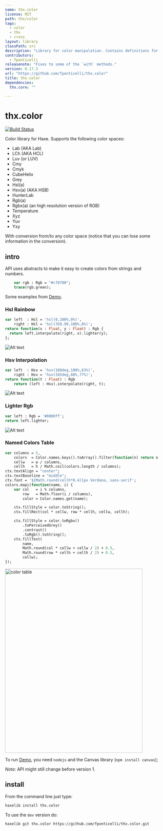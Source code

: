 ```yaml
---
name: thx.color
license: MIT
path: thx/color
tags: 
  - color
  - thx
  - cross
layout: library
classPath: src
description: "Library for color manipulation. Contains definitions for Lab, LCh, Cmy(K), CubeHelix, Grey, Hcl, Hsl(A), Hsv(A), Rgb(A), Xyz and Yxy as well as alpha versions of the sames and color parsing."
contributors: 
  - fponticelli
releasenote: "Fixes to some of the `with` methods."
version: 0.17.3
url: "https://github.com/fponticelli/thx.color"
title: thx.color
dependencies: 
  thx.core: ""

---
```


# thx.color

[![Build Status](https://travis-ci.org/fponticelli/thx.color.svg)](https://travis-ci.org/fponticelli/thx.color)

Color library for Haxe. Supports the following color spaces:

  * Lab (AKA Lab)
  * LCh (AKA HCL)
  * Luv (or LUV)
  * Cmy
  * Cmyk
  * CubeHelix
  * Grey
  * Hsl(a)
  * Hsv(a) (AKA HSB)
  * HunterLab
  * Rgb(a)
  * Rgbx(a) (an high resolution version of RGB)
  * Temperature
  * Xyz
  * Yuv
  * Yxy

With conversion from/to any color space (notice that you can lose some information in the conversion).

## intro

API uses abstracts to make it easy to create colors from strings and numbers.

```haxe
    var rgb : Rgb = "#cf8700";
    trace(rgb.green);
```

Some examples from [Demo](https://github.com/fponticelli/thx.color/raw/master/demo/Demo.hx).

### Hsl Rainbow

```haxe
var left  : Hsl = 'hsl(0,100%,0%)',
    right : Hsl = 'hsl(359.99,100%,0%)';
return function(x : Float, y : Float) : Rgb {
  return left.interpolate(right, x).lighter(y);
};
```

![Alt text](https://github.com/fponticelli/thx.color/raw/master/images/rainbowhsl.png?raw=true "Hsl Rainbow")

### Hsv Interpolation

```haxe
var left  : Hsv = 'hsv(160deg,100%,63%)',
    right : Hsv = 'hsv(345deg,88%,77%)';
return function(t : Float) : Rgb
    return (left : Hsv).interpolate(right, t);
```

![Alt text](https://github.com/fponticelli/thx.color/raw/master/images/interpolatehsv.png?raw=true "Hsv Interpolation")

### Lighter Rgb

```haxe
var left : Rgb = '#0000ff';
return left.lighter;
```

![Alt text](https://github.com/fponticelli/thx.color/raw/master/images/lighterrgb.png?raw=true "Lighter Rgb")

### Named Colors Table

```haxe
var columns = 5,
    colors  = Color.names.keys().toArray().filter(function(n) return n.indexOf(' ') < 0),
    cellw   = w / columns,
    cellh   = h / Math.ceil(colors.length / columns);
ctx.textAlign = "center";
ctx.textBaseline = "middle";
ctx.font = '${Math.round(cellh*0.4)}px Verdana, sans-serif';
colors.mapi(function(name, i) {
    var col   = i % columns,
        row   = Math.floor(i / columns),
        color = Color.names.get(name);

    ctx.fillStyle = color.toString();
    ctx.fillRect(col * cellw, row * cellh, cellw, cellh);

    ctx.fillStyle = color.toRgbx()
        .toPerceivedGrey()
        .contrast()
        .toRgb().toString();
    ctx.fillText(
        name,
        Math.round(col * cellw + cellw / 2) + 0.5,
        Math.round(row * cellh + cellh / 2) + 0.5,
        cellw);
});
```

<img src="https://github.com/fponticelli/thx.color/raw/master/images/colortable.png?raw=true" alt="color table" width="450" height="600">

To run [Demo](/demo/Demo.hx), you need `nodejs` and the Canvas library (`npm install canvas`);

*Note:* API might still change before version 1.

## install

From the command line just type:

```bash
haxelib install thx.color
```

To use the `dev` version do:

```bash
haxelib git thx.color https://github.com/fponticelli/thx.color.git
```
